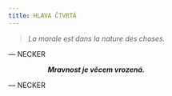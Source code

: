 ```yaml
---
title: HLAVA ČTVRTÁ
---
```


> _La morale est dans la nature des choses._

— NECKER

                    ___Mravnost je věcem vrozená.___

— NECKER
